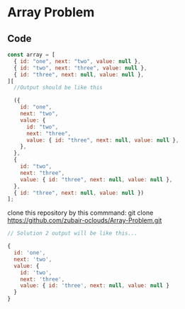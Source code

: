 # Array Problem

## Code

```javascript
const array = [
  { id: "one", next: "two", value: null },
  { id: "two", next: "three", value: null },
  { id: "three", next: null, value: null },
][
  //Output should be like this

  ({
    id: "one",
    next: "two",
    value: {
      id: "two",
      next: "three",
      value: { id: "three", next: null, value: null },
    },
  },
  {
    id: "two",
    next: "three",
    value: { id: "three", next: null, value: null },
  },
  { id: "three", next: null, value: null })
];
```

clone this repository by this commmand: git clone https://github.com/zubair-oclouds/Array-Problem.git


```javascript
// Solution 2 output will be like this...

{
  id: 'one',
  next: 'two',
  value: {
    id: 'two',
    next: 'three',
    value: { id: 'three', next: null, value: null }
  }
}


```